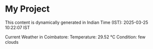 # My Project

This content is dynamically generated in Indian Time (IST): 2025-03-25 10:22:07 IST


Current Weather in Coimbatore:
Temperature: 29.52 °C
Condition: few clouds
